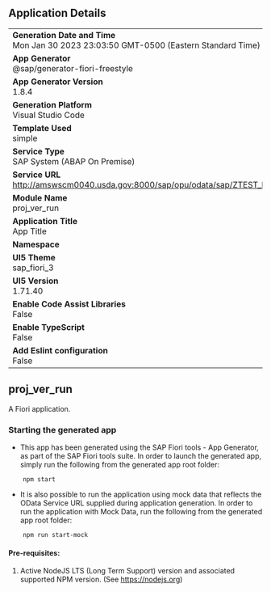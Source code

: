## Application Details
|               |
| ------------- |
|**Generation Date and Time**<br>Mon Jan 30 2023 23:03:50 GMT-0500 (Eastern Standard Time)|
|**App Generator**<br>@sap/generator-fiori-freestyle|
|**App Generator Version**<br>1.8.4|
|**Generation Platform**<br>Visual Studio Code|
|**Template Used**<br>simple|
|**Service Type**<br>SAP System (ABAP On Premise)|
|**Service URL**<br>http://amswscm0040.usda.gov:8000/sap/opu/odata/sap/ZTEST_PROJECT_SRV
|**Module Name**<br>proj_ver_run|
|**Application Title**<br>App Title|
|**Namespace**<br>|
|**UI5 Theme**<br>sap_fiori_3|
|**UI5 Version**<br>1.71.40|
|**Enable Code Assist Libraries**<br>False|
|**Enable TypeScript**<br>False|
|**Add Eslint configuration**<br>False|

## proj_ver_run

A Fiori application.

### Starting the generated app

-   This app has been generated using the SAP Fiori tools - App Generator, as part of the SAP Fiori tools suite.  In order to launch the generated app, simply run the following from the generated app root folder:

```
    npm start
```

- It is also possible to run the application using mock data that reflects the OData Service URL supplied during application generation.  In order to run the application with Mock Data, run the following from the generated app root folder:

```
    npm run start-mock
```

#### Pre-requisites:

1. Active NodeJS LTS (Long Term Support) version and associated supported NPM version.  (See https://nodejs.org)


